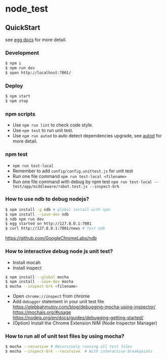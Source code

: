 # node_test


## QuickStart

<!-- add docs here for user -->

see [egg docs][egg] for more detail.

### Development

```bash
$ npm i
$ npm run dev
$ open http://localhost:7001/
```

### Deploy

```bash
$ npm start
$ npm stop
```

### npm scripts

- Use `npm run lint` to check code style.
- Use `npm test` to run unit test.
- Use `npm run autod` to auto detect dependencies upgrade, see [autod](https://www.npmjs.com/package/autod) for more detail.

### npm test

- `npm run test-local`
- Remember to add `config/config.unittest.js` for unit test
- Run one file command `npm run test-local <filename>`
- Run one file command with debug by npm test `npm run test-local -- test/app/middleware/robot.test.js --inspect-brk`


### How to use ndb to debug nodejs?

```bash 
$ npm install -g ndb # global install with npm:
$ npm install --save-dev ndb
$ ndb npm run dev
$ egg started on http://127.0.0.1:7001
$ curl http://127.0.0.1:7001/news # test ndb
```
https://github.com/GoogleChromeLabs/ndb

### How to interactive debug node js unit test?

- Install mocah
- Install inspect
```bash
$ npm install --global mocha
$ npm install --save-dev mocha
$ mocha --inspect-brk <filename>
```
- Open `chrome://inspect` from chrome
- Add `debugger` statement in your unit test file
https://glebbahmutov.com/blog/debugging-mocha-using-inspector/
https://mochajs.org/#usage
https://nodejs.org/en/docs/guides/debugging-getting-started/
- (Option) Install the Chrome Extension NIM (Node Inspector Manager)

### How to run all of unit test files by using mocha?

```bash
$ mocha --recursive # Recursively running all test files
$ mocha --inspect-brk --recursive  # With interactive breakpoints
```

[egg]: https://eggjs.org
